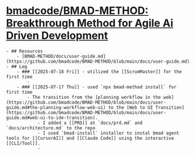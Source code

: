 # [bmadcode/BMAD-METHOD: Breakthrough Method for Agile Ai Driven Development](https://github.com/bmadcode/BMAD-METHOD?tab=readme-ov-file)
	- ## Resources
		- [BMAD-METHOD/docs/user-guide.md](https://github.com/bmadcode/BMAD-METHOD/blob/main/docs/user-guide.md)
	- ## Log
		- ### [[2025-07-18 Fri]] - utilized the [[ScrumMaster]] for the first time
			-
		- ### [[2025-07-17 Thu]] - used `npx bmad-method install` for first time
			- The transition from the [planning workflow in the web](https://github.com/bmadcode/BMAD-METHOD/blob/main/docs/user-guide.md#the-planning-workflow-web-ui) to the [Web to UI Transition](https://github.com/bmadcode/BMAD-METHOD/blob/main/docs/user-guide.md#web-ui-to-ide-transition).
				- I added a [[PRD]] at `docs/prd.md` and `docs/architecture.md` to the repo
				- I used `bmad-install` installer to instal bmad agent tools for [[CursorAI]] and [[Claude Code]] using the interactive [[CLI/Tool]].
				-